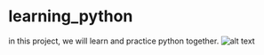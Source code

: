 # learning_python

in this project, we will learn and practice python together.
![alt text](https://images.app.goo.gl/J381PjkuBDBXhizQ7)
